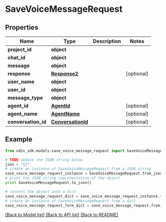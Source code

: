 # SaveVoiceMessageRequest


## Properties

Name | Type | Description | Notes
------------ | ------------- | ------------- | -------------
**project_id** | **object** |  | 
**chat_id** | **object** |  | 
**message** | **object** |  | 
**response** | [**Response2**](Response2.md) |  | [optional] 
**user_name** | **object** |  | 
**user_id** | **object** |  | 
**message_type** | **object** |  | 
**agent_id** | [**AgentId**](AgentId.md) |  | [optional] 
**agent_name** | [**AgentName**](AgentName.md) |  | [optional] 
**conversation_id** | [**ConversationId**](ConversationId.md) |  | [optional] 

## Example

```python
from odin_sdk.models.save_voice_message_request import SaveVoiceMessageRequest

# TODO update the JSON string below
json = "{}"
# create an instance of SaveVoiceMessageRequest from a JSON string
save_voice_message_request_instance = SaveVoiceMessageRequest.from_json(json)
# print the JSON string representation of the object
print SaveVoiceMessageRequest.to_json()

# convert the object into a dict
save_voice_message_request_dict = save_voice_message_request_instance.to_dict()
# create an instance of SaveVoiceMessageRequest from a dict
save_voice_message_request_form_dict = save_voice_message_request.from_dict(save_voice_message_request_dict)
```
[[Back to Model list]](../README.md#documentation-for-models) [[Back to API list]](../README.md#documentation-for-api-endpoints) [[Back to README]](../README.md)


